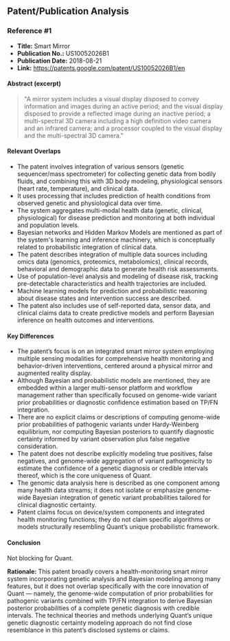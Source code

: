 ## Patent/Publication Analysis

### Reference #1

- **Title:** Smart Mirror  
- **Publication No.:** US10052026B1  
- **Publication Date:** 2018-08-21  
- **Link:** https://patents.google.com/patent/US10052026B1/en  

#### Abstract (excerpt)

> "A mirror system includes a visual display disposed to convey information and images during an active period; and the visual display disposed to provide a reflected image during an inactive period; a multi-spectral 3D camera including a high definition video camera and an infrared camera; and a processor coupled to the visual display and the multi-spectral 3D camera."

#### Relevant Overlaps

- The patent involves integration of various sensors (genetic sequencer/mass spectrometer) for collecting genetic data from bodily fluids, and combining this with 3D body modeling, physiological sensors (heart rate, temperature), and clinical data.  
- It uses processing that includes prediction of health conditions from observed genetic and physiological data over time.  
- The system aggregates multi-modal health data (genetic, clinical, physiological) for disease prediction and monitoring at both individual and population levels.  
- Bayesian networks and Hidden Markov Models are mentioned as part of the system's learning and inference machinery, which is conceptually related to probabilistic integration of clinical data.  
- The patent describes integration of multiple data sources including omics data (genomics, proteomics, metabolomics), clinical records, behavioral and demographic data to generate health risk assessments.  
- Use of population-level analysis and modeling of disease risk, tracking pre-detectable characteristics and health trajectories are included.  
- Machine learning models for prediction and probabilistic reasoning about disease states and intervention success are described.  
- The patent also includes use of self-reported data, sensor data, and clinical claims data to create predictive models and perform Bayesian inference on health outcomes and interventions.

#### Key Differences

- The patent’s focus is on an integrated smart mirror system employing multiple sensing modalities for comprehensive health monitoring and behavior-driven interventions, centered around a physical mirror and augmented reality display.  
- Although Bayesian and probabilistic models are mentioned, they are embedded within a larger multi-sensor platform and workflow management rather than specifically focused on genome-wide variant prior probabilities or diagnostic confidence estimation based on TP/FN integration.  
- There are no explicit claims or descriptions of computing genome-wide prior probabilities of pathogenic variants under Hardy-Weinberg equilibrium, nor computing Bayesian posteriors to quantify diagnostic certainty informed by variant observation plus false negative consideration.  
- The patent does not describe explicitly modeling true positives, false negatives, and genome-wide aggregation of variant pathogenicity to estimate the confidence of a genetic diagnosis or credible intervals thereof, which is the core uniqueness of Quant.  
- The genomic data analysis here is described as one component among many health data streams; it does not isolate or emphasize genome-wide Bayesian integration of genetic variant probabilities tailored for clinical diagnostic certainty.  
- Patent claims focus on device/system components and integrated health monitoring functions; they do not claim specific algorithms or models structurally resembling Quant’s unique probabilistic framework.

#### Conclusion

Not blocking for Quant.  

**Rationale:** This patent broadly covers a health-monitoring smart mirror system incorporating genetic analysis and Bayesian modeling among many features, but it does not overlap specifically with the core innovation of Quant — namely, the genome-wide computation of prior probabilities for pathogenic variants combined with TP/FN integration to derive Bayesian posterior probabilities of a complete genetic diagnosis with credible intervals. The technical theories and methods underlying Quant’s unique genetic diagnostic certainty modeling approach do not find close resemblance in this patent’s disclosed systems or claims.

